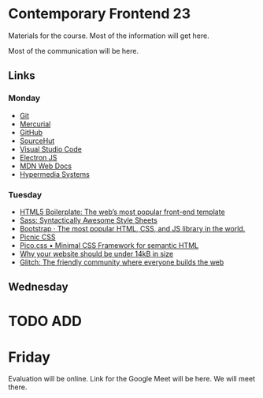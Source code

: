 # Contemporary Frontend 23

Materials for the course. Most of the information will get here.

Most of the communication will be here.

## Links

### Monday

* [Git](https://git-scm.com/)
* [Mercurial](https://www.mercurial-scm.org/)
* [GitHub](https://github.com)
* [SourceHut](https://sr.ht/)
* [Visual Studio Code](https://code.visualstudio.com/)
* [Electron JS](https://www.electronjs.org/)
* [MDN Web Docs](https://developer.mozilla.org/en-US/)
* [Hypermedia Systems](https://hypermedia.systems/)

### Tuesday

* [HTML5 Boilerplate: The web’s most popular front-end template](https://html5boilerplate.com/)
* [Sass: Syntactically Awesome Style Sheets](https://sass-lang.com/)
* [Bootstrap · The most popular HTML, CSS, and JS library in the world.](https://getbootstrap.com/)
* [Picnic CSS](https://picnicss.com/)
* [Pico.css • Minimal CSS Framework for semantic HTML](https://picocss.com/)
* [Why your website should be under 14kB in size](https://endtimes.dev/why-your-website-should-be-under-14kb-in-size/)
* [Glitch: The friendly community where everyone builds the web](https://glitch.com/dashboard)

## Wednesday
# TODO ADD

# Friday

Evaluation will be online. Link for the Google Meet will be here. We will meet there.


